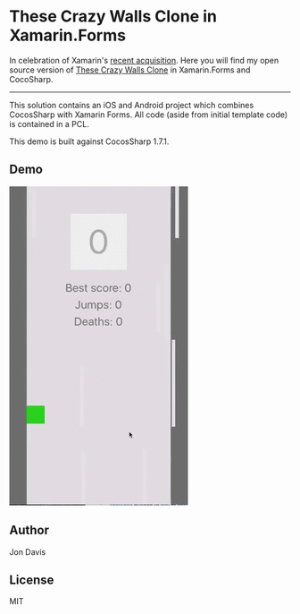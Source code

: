 # These Crazy Walls Clone in Xamarin.Forms

In celebration of Xamarin's [recent acquisition](https://blog.xamarin.com/a-xamarin-microsoft-future/?utm_medium=social&utm_campaign=blog&utm_source=twitter&utm_content=xamarin-joins-microsoft&utm_term=). Here you will find my open source version of [These Crazy Walls Clone](https://itunes.apple.com/us/app/these-crazy-walls/id1033014013?mt=8) in Xamarin.Forms and CocoSharp.

---
This solution contains an iOS and Android project which combines CocosSharp with Xamarin Forms. All code (aside from initial template code) is contained in a PCL.

This demo is built against CocosSharp 1.7.1.

## Demo
![screenshot](https://github.com/jonedavis/Xamarin.Forms-With-Cocosharp/blob/master/Screenshots/TheseCrazyWallsInForms.gif)

Author
---
Jon Davis

License
---
MIT

